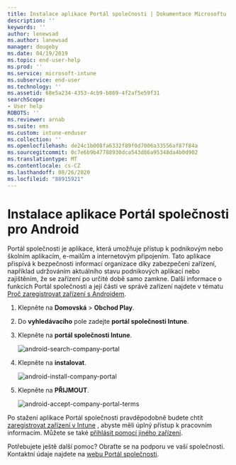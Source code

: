 ```yaml
---
title: Instalace aplikace Portál společnosti | Dokumentace Microsoftu
description: ''
keywords: ''
author: lenewsad
ms.author: lanewsad
manager: dougeby
ms.date: 04/19/2019
ms.topic: end-user-help
ms.prod: ''
ms.service: microsoft-intune
ms.subservice: end-user
ms.technology: ''
ms.assetid: 68e5a234-4353-4cb9-b869-4f2af5e59f31
searchScope:
- User help
ROBOTS: ''
ms.reviewer: arnab
ms.suite: ems
ms.custom: intune-enduser
ms.collection: ''
ms.openlocfilehash: de24c1b008fa6332f89f0d7006a33556af87f84a
ms.sourcegitcommit: 0c7e6b9b47788930dca543d86a95348da4b0d902
ms.translationtype: MT
ms.contentlocale: cs-CZ
ms.lasthandoff: 08/26/2020
ms.locfileid: "88915921"
---
```

# <a name="install-the-company-portal-app-for-android"></a>Instalace aplikace Portál společnosti pro Android

Portál společnosti je aplikace, která umožňuje přístup k podnikovým nebo školním aplikacím, e-mailům a internetovým připojením. Tato aplikace přispívá k bezpečnosti informací organizace díky zabezpečení zařízení, například udržováním aktuálního stavu podnikových aplikací nebo zajištěním, že se zařízení po určité době samo zamkne. Další informace o funkcích Portál společnosti a její části ve správě zařízení najdete v tématu [Proč zaregistrovat zařízení s Androidem](why-enroll-android-device.md).  

1. Klepněte na **Domovská**  >  **Obchod Play**.

2. Do **vyhledávacího** pole zadejte **portál společnosti Intune**.  

3. Klepněte na **portál společnosti Intune**.

    ![android-search-company-portal](./media/and-cpinstall-1-search-cp.png)

4. Klepněte na **instalovat**.

    ![android-install-company-portal](./media/and-cpinstall-2-install.png)

5. Klepněte na **PŘIJMOUT**.

    ![android-accept-company-portal-terms](./media/and-cpinstall-3-cp-accept.png)

Po stažení aplikace Portál společnosti pravděpodobně budete chtít [zaregistrovat zařízení v Intune](enroll-device-android-company-portal.md) , abyste měli úplný přístup k pracovním informacím. Můžete se také [přihlásit pomocí jiného zařízení](./sign-in-to-the-company-portal.md#sign-in-from-another-device).  

Potřebujete ještě další pomoc? Obraťte se na podporu ve vaší společnosti. Kontaktní údaje najdete na [webu Portál společnosti](https://go.microsoft.com/fwlink/?linkid=2010980).